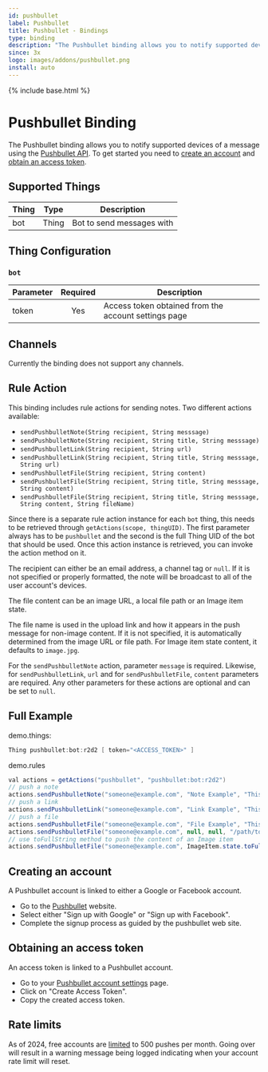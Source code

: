 ```yaml
---
id: pushbullet
label: Pushbullet
title: Pushbullet - Bindings
type: binding
description: "The Pushbullet binding allows you to notify supported devices of a message using the [Pushbullet API](https://docs.pushbullet.com)."
since: 3x
logo: images/addons/pushbullet.png
install: auto
---
```


<!-- Attention authors: Do not edit directly. Please add your changes to the appropriate source repository -->

{% include base.html %}

# Pushbullet Binding

<AddonLogo />

The Pushbullet binding allows you to notify supported devices of a message using the [Pushbullet API](https://docs.pushbullet.com).
To get started you need to [create an account](#creating-an-account) and [obtain an access token](#obtaining-an-access-token).

## Supported Things

| Thing | Type  | Description               |
| ----- | ----- | ------------------------- |
| bot   | Thing | Bot to send messages with |

## Thing Configuration

### `bot`

| Parameter | Required | Description                                          |
| --------- | :------: | ---------------------------------------------------- |
| token     |   Yes    | Access token obtained from the account settings page |

## Channels

Currently the binding does not support any channels.

## Rule Action

This binding includes rule actions for sending notes.
Two different actions available:

- `sendPushbulletNote(String recipient, String messsage)`
- `sendPushbulletNote(String recipient, String title, String messsage)`
- `sendPushbulletLink(String recipient, String url)`
- `sendPushbulletLink(String recipient, String title, String messsage, String url)`
- `sendPushbulletFile(String recipient, String content)`
- `sendPushbulletFile(String recipient, String title, String messsage, String content)`
- `sendPushbulletFile(String recipient, String title, String messsage, String content, String fileName)`

Since there is a separate rule action instance for each `bot` thing, this needs to be retrieved through `getActions(scope, thingUID)`.
The first parameter always has to be `pushbullet` and the second is the full Thing UID of the bot that should be used.
Once this action instance is retrieved, you can invoke the action method on it.

The recipient can either be an email address, a channel tag or `null`.
If it is not specified or properly formatted, the note will be broadcast to all of the user account's devices.

The file content can be an image URL, a local file path or an Image item state.

The file name is used in the upload link and how it appears in the push message for non-image content.
If it is not specified, it is automatically determined from the image URL or file path.
For Image item state content, it defaults to `image.jpg`.

For the `sendPushbulletNote` action, parameter `message` is required.
Likewise, for `sendPushbulletLink`, `url` and for `sendPushbulletFile`, `content` parameters are required.
Any other parameters for these actions are optional and can be set to `null`.

## Full Example

demo.things:

```java
Thing pushbullet:bot:r2d2 [ token="<ACCESS_TOKEN>" ]

```

demo.rules

```java
val actions = getActions("pushbullet", "pushbullet:bot:r2d2")
// push a note
actions.sendPushbulletNote("someone@example.com", "Note Example", "This is the pushed note.")
// push a link
actions.sendPushbulletLink("someone@example.com", "Link Example", "This is the pushed link", "https://example.com")
// push a file
actions.sendPushbulletFile("someone@example.com", "File Example", "This is the pushed file", "https://example.com/image.png")
actions.sendPushbulletFile("someone@example.com", null, null, "/path/to/somefile.pdf", "document.pdf")
// use toFullString method to push the content of an Image item
actions.sendPushbulletFile("someone@example.com", ImageItem.state.toFullString)
```

## Creating an account

A Pushbullet account is linked to either a Google or Facebook account.

- Go to the [Pushbullet](https://www.pushbullet.com) website.
- Select either "Sign up with Google" or "Sign up with Facebook".
- Complete the signup process as guided by the pushbullet web site.

## Obtaining an access token

An access token is linked to a Pushbullet account.

- Go to your [Pushbullet account settings](https://www.pushbullet.com/#settings/account) page.
- Click on "Create Access Token".
- Copy the created access token.

## Rate limits

As of 2024, free accounts are [limited](https://docs.pushbullet.com/#limits) to 500 pushes per month.
Going over will result in a warning message being logged indicating when your account rate limit will reset.
